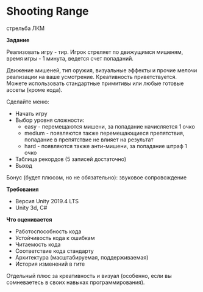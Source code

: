 # Shooting Range
стрельба ЛКМ

**Задание**

Реализовать игру - тир. Игрок стреляет по движущимся мишеням, время игры - 1 минута, ведется счет попаданий.

Движение мишеней, тип оружия, визуальные эффекты и прочие мелочи реализации на ваше усмотрение. Креативность приветствуется. Можете использовать стандартные примитивы или любые готовые ассеты (кроме кода).

Сделайте меню:

- Начать игру
- Выбор уровня сложности:
    - easy - перемещаются мишени, за попадание начисляется 1 очко
    - medium - появляются также перемещающиеся препятствия, попадание в препятствие не влияет на результат
    - hard - появляются также анти-мишени, за попадание штраф 1 очко
- Таблица рекордов (5 записей достаточно)
- Выход

Бонус (будет плюсом, но не обязательно): звуковое сопровождение

**Требования**

- Версия Unity 2019.4 LTS
- Unity 3d, C#

**Что оценивается**

- Работоспособность кода
- Устойчивость кода к ошибкам
- Читаемость кода
- Соответствие кода стандарту
- Архитектура (масштабируемая, поддерживаемая)
- История изменений в гите

Отдельный плюс за креативность и визуал (особенно, если вы сомневаетесь в своих навыках программирования).
 
